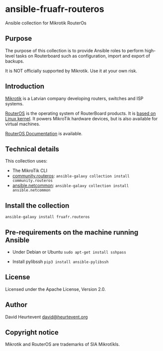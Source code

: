 # ansible-fruafr-routeros

Ansible collection for Mikrotik RouterOs

## Purpose

The purpose of this collection is to provide Ansible roles to perform high-level tasks on Routerboard such as configuration, import and export of backups.

It is NOT officially supported by Mikrotik. Use it at your own risk.

## Introduction
[Mikrotik](https://mikrotik.com/aboutus) is a Latvian company developing routers, switches and ISP systems.

[RouterOS](https://mikrotik.com/software) is the operating system of RouterBoard products. It is [based on Linux kernel](https://help.mikrotik.com/docs/display/ROS/Getting+started). It powers MikroTik hardware devices, but is also available for virtual machines.

[RouterOS Documentation](https://help.mikrotik.com/docs/) is available.

## Technical details
This collection uses:
- The MikroTik CLI
- [community.routeros](https://docs.ansible.com/ansible/latest/collections/community/routeros/index.html): `ansible-galaxy collection install community.routeros`
- [ansible.netcommon](https://docs.ansible.com/ansible/latest/collections/ansible/netcommon/index.html): `ansible-galaxy collection install ansible.netcommon`

## Install the collection
`ansible-galaxy install fruafr.routeros`

## Pre-requirements on the machine running Ansible
- Under Debian or Ubuntu 
`sudo apt-get install sshpass`

- Install pylibssh
`pip3 install ansible-pylibssh`

## License
Licensed under the Apache License, Version 2.0.

## Author
David Heurtevent <david@heurtevent.org>

## Copyright notice
Mikrotik and RouterOS are trademarks of SIA Mikrotīkls.